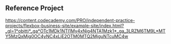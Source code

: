 ## Reference Project
https://content.codecademy.com/PRO/independent-practice-projects/flexbox-business-site/example-site/index.html?_gl=1*objttj*_ga*OTc1MDk1NTI1My4xNjg4NTA1Mzk1*_ga_3LRZM6TM9L*MTY5MzQxMjg0OC4yNC4xLjE2OTM0MTQ2MjguNTcuMC4w